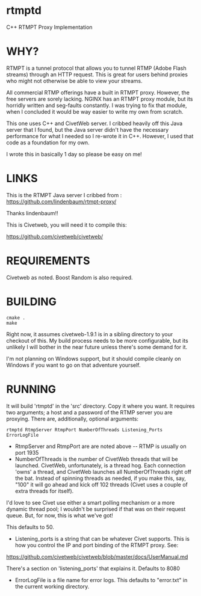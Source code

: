 # rtmptd
C++ RTMPT Proxy Implementation

# WHY?

RTMPT is a tunnel protocol that allows you to tunnel RTMP (Adobe Flash streams) through an HTTP request.  This is great for users behind proxies who might not otherwise be able to view your streams.

All commercial RTMP offerings have a built in RTMPT proxy.  However, the free servers are sorely lacking.  NGINX has an RTMPT proxy module, but its horridly written and seg-faults constantly.  I was trying to fix that module, when I concluded it would be way easier to write my own from scratch.

This one uses C++ and CivetWeb server.  I cribbed heavily off this Java server that I found, but the Java server didn't have the necessary performance for what I needed so I re-wrote it in C++.  However, I used that code as a foundation for my own.

I wrote this in basically 1 day so please be easy on me!

# LINKS

This is the RTMPT Java server I cribbed from : https://github.com/lindenbaum/rtmpt-proxy/

Thanks lindenbaum!!

This is Civetweb, you will need it to compile this:

https://github.com/civetweb/civetweb/

# REQUIREMENTS

Civetweb as noted.  Boost Random is also required.

# BUILDING
```
cmake .
make
```

Right now, it assumes civetweb-1.9.1 is in a sibling directory to your checkout of this.  My build process needs to be more configurable, but its unlikely I will bother in the near future unless there's some demand for it.

I'm not planning on Windows support, but it should compile cleanly on Windows if you want to go on that adventure yourself.

# RUNNING
It will build 'rtmptd' in the 'src' directory.  Copy it where you want.  It requires two arguments; a host and a password of the RTMP server you are proxying.  There are, additionally, optional arguments:

```
rtmptd RtmpServer RtmpPort NumberOfThreads Listening_Ports ErrorLogFile
```

* RtmpServer and RtmpPort are are noted above -- RTMP is usually on port 1935
* NumberOfThreads is the number of CivetWeb threads that will be launched.  CivetWeb, unfortunately, is a thread hog.  Each connection 'owns' a thread, and CivetWeb launches all NumberOfThreads right off the bat.  Instead of spinning threads as needed, if you make this, say, "100" it will go ahead and kick off 102 threads (Civet uses a couple of extra threads for itself).

I'd love to see Civet use either a smart polling mechanism or a more dynamic thread pool; I wouldn't be surprised if that was on their request queue.  But, for now, this is what we've got!

This defaults to 50.
* Listening_ports is a string that can be whatever Civet supports.  This is how you control the IP and port binding of the RTMPT proxy.  See:

https://github.com/civetweb/civetweb/blob/master/docs/UserManual.md

There's a section on 'listening_ports' that explains it.  Defaults to 8080
* ErrorLogFile is a file name for error logs.  This defaults to "error.txt" in the current working directory.

